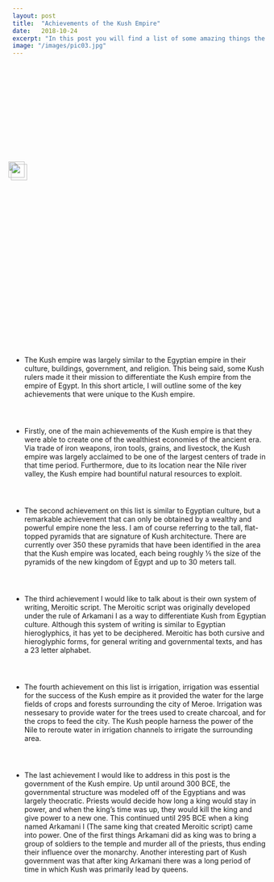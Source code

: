 ```yaml
---
layout: post
title:  "Achievements of the Kush Empire"
date:   2018-10-24
excerpt: "In this post you will find a list of some amazing things the Kush Empire achieved!"
image: "/images/pic03.jpg"
---
```


<!--<figure data-map="https://upload.wikimedia.org/wikipedia/commons/1/1a/Egypt_kush.svg" width="504" style="float: left; margin-right: 30px;">
</figure>-->
<div style="background: url(https://upload.wikimedia.org/wikipedia/commons/1/1a/Egypt_kush.svg); background-size: cover; width: 504px; height: 578px; float: left; margin-right: 30px;">
  <img width="32px" src="https://chtsai88.github.io/wh9-kush/images/iron-ore.svg" style="position: absolute; left: 220px; top: 375px;">
  <img width="32px" src="https://chtsai88.github.io/wh9-kush/images/iron-ore.svg" style="position: absolute; left: 225px; top: 380px;">
</div>


<div class="row">
		<div class="6u 12u$(small)">
			<ul>
				<li>The Kush empire was largely similar to the Egyptian empire in their culture, buildings, government, and religion. This being said, some Kush rulers made it their mission to differentiate the Kush empire from the empire of Egypt. In this short article, I will outline some of the key achievements that were unique to the Kush empire.</li>
				<header>
		<h3> </h3>
	</header>
				<li>Firstly, one of the main achievements of the Kush empire is that they were able to create one of the wealthiest economies of the ancient era. Via trade of iron weapons, iron tools, grains, and livestock, the Kush empire was largely acclaimed to be one of the largest centers of trade in that time period. Furthermore, due to its location near the Nile river valley, the Kush empire had bountiful natural resources to exploit.</li>
						<header>
		<h3> </h3>
	</header>
				<li>The second achievement on this list is similar to Egyptian culture, but a remarkable achievement that can only be obtained by a wealthy and powerful empire none the less. I am of course referring to the tall, flat-topped pyramids that are signature of Kush architecture. There are currently over 350 these pyramids that have been identified in the area that the Kush empire was located, each being roughly ⅕ the size of the pyramids of the new kingdom of Egypt and up to 30 meters tall.</li>
						<header>
		<h3> </h3>
	</header>
				<li>The third achievement I would like to talk about is their own system of writing, Meroitic script. The Meroitic script was originally developed under the rule of Arkamani I as a way to differentiate Kush from Egyptian culture. Although this system of writing is similar to Egyptian hieroglyphics, it has yet to be deciphered. Meroitic has both cursive and hieroglyphic forms, for general writing and governmental texts, and has a 23 letter alphabet.</li>
						<header>
		<h3> </h3>
	</header>
				<li>The fourth achievement on this list is irrigation, irrigation was essential for the success of the Kush empire as it provided the water for the large fields of crops and forests surrounding the city of Meroe. Irrigation was nessesary to provide water for the trees used to create charcoal, and for the crops to feed the city. The Kush people harness the power of the Nile to reroute water in irrigation channels to irrigate the surrounding area.</li>
						<header>
		<h3> </h3>
	</header>
				<li>The last achievement I would like to address in this post is the government of the Kush empire. Up until around 300 BCE, the governmental structure was modeled off of the Egyptians and was largely theocratic. Priests would decide how long a king would stay in power, and when the king’s time was up, they would kill the king and give power to a new one. This continued until 295 BCE when a king named Arkamani I (The same king that created Meroitic script) came into power. One of the first things Arkamani did as king was to bring a group of soldiers to the temple and murder all of the priests, thus ending their influence over the monarchy. Another interesting part of Kush government was that after king Arkamani there was a long period of time in which Kush was primarily lead by queens.</li>
			</ul>
		</div>





